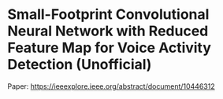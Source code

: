 # Small-Footprint Convolutional Neural Network with Reduced Feature Map for Voice Activity Detection (Unofficial)

Paper: https://ieeexplore.ieee.org/abstract/document/10446312
